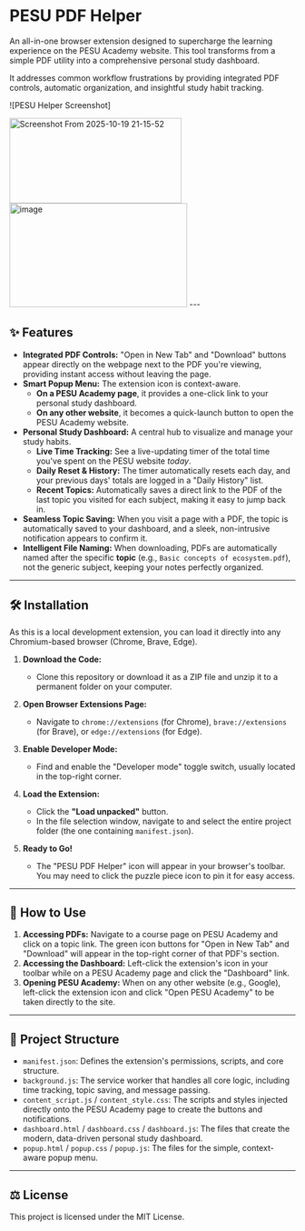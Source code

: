 # PESU PDF Helper

An all-in-one browser extension designed to supercharge the learning experience on the PESU Academy website. This tool transforms from a simple PDF utility into a comprehensive personal study dashboard.

It addresses common workflow frustrations by providing integrated PDF controls, automatic organization, and insightful study habit tracking.

![PESU Helper Screenshot]

<img width="303" height="150" alt="Screenshot From 2025-10-19 21-15-52" src="https://github.com/user-attachments/assets/3f34c4b2-bf86-4797-80fd-4d59a925c926" />
<br>
<img width="313" height="183" alt="image" src="https://github.com/user-attachments/assets/b5b9ab2e-7bcc-4201-b7f7-a48ecb9d2094" />
---

## ✨ Features

- **Integrated PDF Controls:** "Open in New Tab" and "Download" buttons appear directly on the webpage next to the PDF you're viewing, providing instant access without leaving the page.
- **Smart Popup Menu:** The extension icon is context-aware.
  - **On a PESU Academy page**, it provides a one-click link to your personal study dashboard.
  - **On any other website**, it becomes a quick-launch button to open the PESU Academy website.
- **Personal Study Dashboard:** A central hub to visualize and manage your study habits.
  - **Live Time Tracking:** See a live-updating timer of the total time you've spent on the PESU website _today_.
  - **Daily Reset & History:** The timer automatically resets each day, and your previous days' totals are logged in a "Daily History" list.
  - **Recent Topics:** Automatically saves a direct link to the PDF of the last topic you visited for each subject, making it easy to jump back in.
- **Seamless Topic Saving:** When you visit a page with a PDF, the topic is automatically saved to your dashboard, and a sleek, non-intrusive notification appears to confirm it.
- **Intelligent File Naming:** When downloading, PDFs are automatically named after the specific **topic** (e.g., `Basic concepts of ecosystem.pdf`), not the generic subject, keeping your notes perfectly organized.

---

## 🛠️ Installation

As this is a local development extension, you can load it directly into any Chromium-based browser (Chrome, Brave, Edge).

1.  **Download the Code:**

    - Clone this repository or download it as a ZIP file and unzip it to a permanent folder on your computer.

2.  **Open Browser Extensions Page:**

    - Navigate to `chrome://extensions` (for Chrome), `brave://extensions` (for Brave), or `edge://extensions` (for Edge).

3.  **Enable Developer Mode:**

    - Find and enable the "Developer mode" toggle switch, usually located in the top-right corner.

4.  **Load the Extension:**

    - Click the **"Load unpacked"** button.
    - In the file selection window, navigate to and select the entire project folder (the one containing `manifest.json`).

5.  **Ready to Go!**
    - The "PESU PDF Helper" icon will appear in your browser's toolbar. You may need to click the puzzle piece icon to pin it for easy access.

---

## 🚀 How to Use

1.  **Accessing PDFs:** Navigate to a course page on PESU Academy and click on a topic link. The green icon buttons for "Open in New Tab" and "Download" will appear in the top-right corner of that PDF's section.
2.  **Accessing the Dashboard:** Left-click the extension's icon in your toolbar while on a PESU Academy page and click the "Dashboard" link.
3.  **Opening PESU Academy:** When on any other website (e.g., Google), left-click the extension icon and click "Open PESU Academy" to be taken directly to the site.

---

## 📂 Project Structure

- `manifest.json`: Defines the extension's permissions, scripts, and core structure.
- `background.js`: The service worker that handles all core logic, including time tracking, topic saving, and message passing.
- `content_script.js` / `content_style.css`: The scripts and styles injected directly onto the PESU Academy page to create the buttons and notifications.
- `dashboard.html` / `dashboard.css` / `dashboard.js`: The files that create the modern, data-driven personal study dashboard.
- `popup.html` / `popup.css` / `popup.js`: The files for the simple, context-aware popup menu.

---

## ⚖️ License

This project is licensed under the MIT License.
